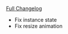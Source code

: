 [Full Changelog](https://github.com/BigFootTeam/BFBlackMarket/compare/r6...967c61f72684885443083675844e488596b85e58)

- Fix instance state
- Fix resize animation
